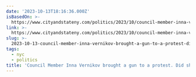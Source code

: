 ```yaml
---
date: '2023-10-13T18:16:36.000Z'
isBasedOn: >-
  https://www.cityandstateny.com/politics/2023/10/council-member-inna-vernikov-brought-gun-protest-did-she-break-law/391185/
link: >-
  https://www.cityandstateny.com/politics/2023/10/council-member-inna-vernikov-brought-gun-protest-did-she-break-law/391185/
slug: >-
  2023-10-13-council-member-inna-vernikov-brought-a-gun-to-a-protest-did-she-break-the
tags:
  - nyc
  - politics
title: 'Council Member Inna Vernikov brought a gun to a protest. Did she break the '
---
```



